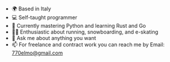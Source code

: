
- 🌍 Based in Italy
- 💻 Self-taught programmer
- 🚀 Currently mastering Python and learning Rust and Go
- 🏃‍♂️ Enthusiastic about running, snowboarding, and e-skating
- 💬 Ask me about anything you want
- 📫 For freelance and contract work you can reach me by Email: [770elmo@gmail.com](mailto:770elmo@gmail.com)

<!--
**shner-elmo/shner-elmo** is a ✨ _special_ ✨ repository because its `README.md` (this file) appears on your GitHub profile.

Here are some ideas to get you started:

- 🔭 I’m currently working on ...
- 🌱 I’m currently learning ...
- 👯 I’m looking to collaborate on ...
- 🤔 I’m looking for help with ...
- 💬 Ask me about ...
- 📫 How to reach me: ...
- 😄 Pronouns: ...
- ⚡ Fun fact: ...
-->
